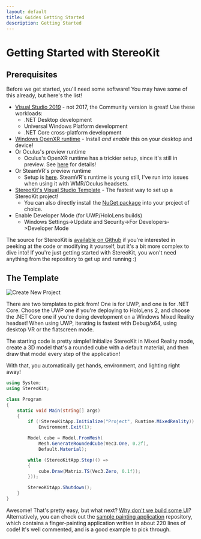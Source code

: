 ```yaml
---
layout: default
title: Guides Getting Started
description: Getting Started
---
```


# Getting Started with StereoKit

## Prerequisites

Before we get started, you'll need some software! You may have some of this already, but here's the list!

- [Visual Studio 2019](https://visualstudio.microsoft.com/vs/) - not 2017, the Community version is great! Use these workloads:
  - .NET Desktop development
  - Universal Windows Platform development
  - .NET Core cross-platform development
- [Windows OpenXR runtime](https://www.microsoft.com/store/productId/9n5cvvl23qbt) - Install *and enable* this on your desktop and device!
- Or Oculus's preview runtime
  - Oculus's OpenXR runtime has a trickier setup, since it's still in preview. See [here](https://github.com/maluoi/StereoKit/issues/41#issuecomment-574438421) for details!
- Or SteamVR's preview runtime
  - Setup is [here](https://store.steampowered.com/newshub/app/250820/view/2396425843528787269). SteamVR's runtime is young still, I've run into issues when using it with WMR/Oculus headsets.
- [StereoKit's Visual Studio Template](https://marketplace.visualstudio.com/items?itemName=NickKlingensmith.StereoKitTemplates) - The fastest way to set up a StereoKit project!
  - You can also directly install the [NuGet package](https://www.nuget.org/packages/StereoKit) into your project of choice.
- Enable Developer Mode (for UWP/HoloLens builds)
  - Windows Settings->Update and Security->For Developers->Developer Mode

The source for StereoKit is [available on Github](https://github.com/maluoi/StereoKit) if you're interested in peeking
at the code or modifying it yourself, but it's a bit more complex to dive into! If you're just getting started
with StereoKit, you won't need anything from the repository to get up and running :)

## The Template

![Create New Project]({{site.url}}/img/screenshots/VSNewProject.png)

There are two templates to pick from! One is for UWP, and one is for .NET Core. Choose the UWP one if you're deploying
to HoloLens 2, and choose the .NET Core one if you're doing development on a Windows Mixed Reality headset! When using
UWP, iterating is fastest with Debug/x64, using desktop VR or the flatscreen mode.

The starting code is pretty simple! Initialize StereoKit in Mixed Reality mode, create a 3D model that's a rounded
cube with a default material, and then draw that model every step of the application!

With that, you automatically get hands, environment, and lighting right away!

```csharp
using System;
using StereoKit;

class Program
{
    static void Main(string[] args)
    {
        if (!StereoKitApp.Initialize("Project", Runtime.MixedReality))
            Environment.Exit(1);

        Model cube = Model.FromMesh(
            Mesh.GenerateRoundedCube(Vec3.One, 0.2f),
            Default.Material);

        while (StereoKitApp.Step(() =>
        {
            cube.Draw(Matrix.TS(Vec3.Zero, 0.1f));
        }));

        StereoKitApp.Shutdown();
    }
}
```

Awesome! That's pretty easy, but what next? [Why don't we build some UI]({{site.url}}/Pages/Guides/User-Interface.html)?
Alternatively, you can check out the [sample painting application](https://github.com/maluoi/StereoKit-PaintTutorial)
repository, which contains a finger-painting application written in about 220 lines of code! It's well commented, and is
a good example to pick through.

